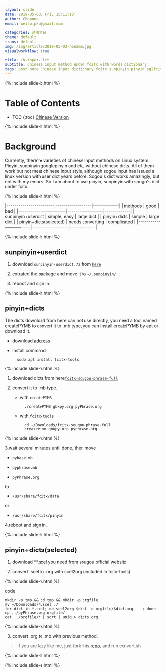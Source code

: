 ```yaml
---
layout: slide
date: 2019-05-03, Fri, 15:11:13
author: Chopong
email: weisp.pku@gmail.com

categories: 读书笔记
theme: default
trans: default
img: /img/article/2019-05-03-noname.jpg
visualworkflow: true

title: CN-Input-Dict
subtitle: Chinese input method under fcitx with words dictionary
tags: post note Chinese input dictionary fcitx sunpinyin pinyin sg2fcitx createPYMB sogou
---
```


{% include slide-b.html %}

# Table of Contents #
* TOC
{:toc}
[Chinese Version](https://github.com/Chopong/fcitx-dict)

{% include slide-h.html %}

# Background #

Currently, there're varieties of chinese input methods on Linux system. Pinyin, sunpinyin googlepinyin and etc, without chinese dicts. All of them work but not meet chinese input style, although sogou input has issued a linux version with user dict years before. Sogou's dict works amazingly, but not with my emacs. So I am about to use pinyin, sunpinyin with sougo's dict under fcitx.

{% include slide-h.html %}

|------------------------|------------------|-------------|
| methods                | good             | bad         |
|------------------------|------------------|-------------|
| sunpinyin+userdict     | simple, easy     | large dict  |
| pinyin+dicts           | simple           | large dict  |
| pinyin+dicts(selected) | needs converting | complicated |
|------------------------|------------------|-------------|

{% include slide-h.html %}

## sunpinyin+userdict ##

1. download `sunpinyin-userdict.7z` from [`here`][1]

   [1]:https://code.google.com/archive/p/hslinuxextra/downloads

2. extrated the package and move it to `~/.sunpinyin/`

3. reboot and sign in.


{% include slide-h.html %}


## pinyin+dicts ##

The dicts download from here can not use directly, you need a tool named createPYMB to convert it to .mb type, you can install createPYMB by apt or download it.

* download [address][2]

  [2]:https://github.com/Chopong/fcitx-dict

* install command

        sudo apt install fcitx-tools

{% include slide-v.html %}

1. download dicts from here[`fcitx-sougou-phrase-full`][3]

   [3]:https://code.google.com/archive/p/hslinuxextra/downloads

2. convert it to .mb type.

    * with `createPYMB`

            ./createPYMB gbkpy.org pyPhrase.org

    * with `fcitx-tools`

            cd ~/Downloads/fcitx-sougou-phrase-full
            createPYMB gbkpy.org pyPhrase.org

{% include slide-v.html %}

3.wait several minutes until done, then move
   * `pybase.mb`

   * `pyphrase.mb`

   * `pyPhrase.org`

   to

   * `/usr/share/fcitx/data`

   or

   *  `/usr/share/fcitx/pinyin`

4.reboot and sign in.


{% include slide-h.html %}

## pinyin+dicts(selected) ##

1. download **.scel you need from sougou official website

2. convert .scel to .org with scel2org (included in fcitx-tools)

{% include slide-v.html %}

code

    mkdir -p tmp && cd tmp && mkdir -p orgfile
    mv ~/Downloads/*.scel ./
    for dict in *.scel; do scel2org $dict -o orgfile/$dict.org    ; done
    cp ../pyPhrase.org orgfile/
    cat ../orgfile/* | sort | uniq > dicts.org

{% include slide-v.html %}

3. convert .org to .mb with previous method.

> If you are lazy like me, just fork this [repo][5], and run convert.sh

[5]:https://github.com/Chopong/fcitx-dict/tree/master

{% include slide-h.html %}

{% include slide-e.html %}
